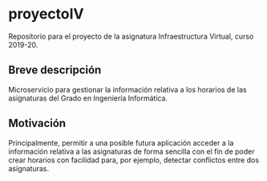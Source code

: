 # proyectoIV

Repositorio para el proyecto de la asignatura Infraestructura Virtual, curso 2019-20.

## Breve descripción

Microservicio para gestionar la información relativa a los horarios de las asignaturas del Grado en Ingeniería Informática.

## Motivación

Principalmente, permitir a una posible futura aplicación acceder a la información relativa a las asignaturas de forma sencilla con el fin de poder crear horarios con facilidad para, por ejemplo, detectar conflictos entre dos asignaturas.
